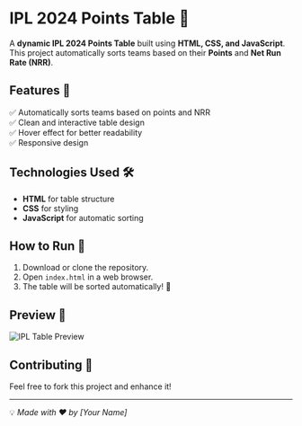 # IPL 2024 Points Table 🏏

A **dynamic IPL 2024 Points Table** built using **HTML, CSS, and JavaScript**. This project automatically sorts teams based on their **Points** and **Net Run Rate (NRR)**.

## Features 🚀
✅ Automatically sorts teams based on points and NRR  
✅ Clean and interactive table design  
✅ Hover effect for better readability  
✅ Responsive design  

## Technologies Used 🛠️
- **HTML** for table structure  
- **CSS** for styling  
- **JavaScript** for automatic sorting  

## How to Run 🏃
1. Download or clone the repository.  
2. Open `index.html` in a web browser.  
3. The table will be sorted automatically! 🎯  

## Preview 📸
![IPL Table Preview](preview.png)

## Contributing 🤝
Feel free to fork this project and enhance it!  

---
💡 *Made with ❤️ by [Your Name]*
